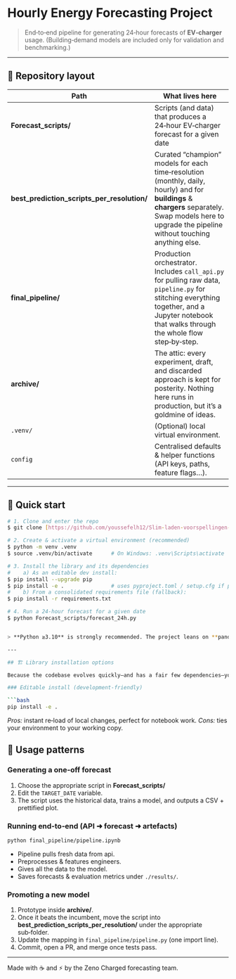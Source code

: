 # Hourly Energy Forecasting Project

> End‑to‑end pipeline for generating 24‑hour forecasts of **EV‑charger** usage. (Building‑demand models are included only for validation and benchmarking.)

---

## 📁 Repository layout

| Path                                            | What lives here                                                                                                                                                                                       |
| ----------------------------------------------- | ----------------------------------------------------------------------------------------------------------------------------------------------------------------------------------------------------- |
| **Forecast_scripts/**                          | Scripts (and data) that produces a 24‑hour EV‑charger forecast for a given date                                                                                                               |
| **best_prediction_scripts_per_resolution/** | Curated “champion” models for each time‑resolution (monthly, daily, hourly) and for **buildings** & **chargers** separately. Swap models here to upgrade the pipeline without touching anything else. |
| **final_pipeline/**                            | Production orchestrator. Includes `call_api.py` for pulling raw data, `pipeline.py` for stitching everything together, and a Jupyter notebook that walks through the whole flow step‑by‑step.         |
| **archive/**                                    | The attic: every experiment, draft, and discarded approach is kept for posterity. Nothing here runs in production, but it’s a goldmine of ideas.                                                      |
| `.venv/`                                        | (Optional) local virtual environment.                                                                                                                                                                 |
| `config`                                        | Centralised defaults & helper functions (API keys, paths, feature flags…).                                                                                                                            |

---

## 🚀 Quick start

```bash
# 1. Clone and enter the repo
$ git clone [https://github.com/youssefelh12/Slim-laden-voorspellingen-en-optimalisatie-van-laadprofielen-op-basis-van-energie--en-voertuigdata.git]

# 2. Create & activate a virtual environment (recommended)
$ python -m venv .venv
$ source .venv/bin/activate      # On Windows: .venv\Scripts\activate

# 3. Install the library and its dependencies
#    a) As an editable dev install:
$ pip install --upgrade pip
$ pip install -e .               # uses pyproject.toml / setup.cfg if present
#    b) From a consolidated requirements file (fallback):
$ pip install -r requirements.txt

# 4. Run a 24‑hour forecast for a given date
$ python Forecast_scripts/forecast_24h.py


> **Python ≥3.10** is strongly recommended. The project leans on **pandas**, **scikit‑learn**, **xgboost**, **lightgbm**, **statsmodels**; installation may take a minute on first‑time setups.

---

## 🏗️ Library installation options

Because the codebase evolves quickly—and has a fair few dependencies—you have two main ways to consume it:

### Editable install (development‑friendly)

```bash
pip install -e .
```

*Pros:* instant re‑load of local changes, perfect for notebook work.
*Cons:* ties your environment to your working copy.


## 📝 Usage patterns

### Generating a one‑off forecast

1. Choose the appropriate script in **Forecast_scripts/**
2. Edit the `TARGET_DATE` variable.
3. The script uses the historical data, trains a model, and outputs a CSV + prettified plot.

### Running end‑to‑end (API ➜ forecast ➜ artefacts)

```bash
python final_pipeline/pipeline.ipynb
```

* Pipeline pulls fresh data from api.
* Preprocesses & features engineers.
* Gives all the data to the model.
* Saves forecasts & evaluation metrics under `./results/`.

### Promoting a new model

1. Prototype inside **archive/**.
2. Once it beats the incumbent, move the script into **best\_prediction\_scripts\_per\_resolution/** under the appropriate sub‑folder.
3. Update the mapping in `final_pipeline/pipeline.py` (one import line).
4. Commit, open a PR, and merge once tests pass.

---

Made with ☕ and ⚡ by the Zeno Charged forecasting team.
